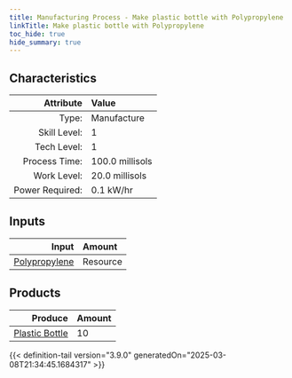 ```yaml
---
title: Manufacturing Process - Make plastic bottle with Polypropylene
linkTitle: Make plastic bottle with Polypropylene
toc_hide: true
hide_summary: true
---
```

<!-- This is generated by the MarsSim HelpGenertor, do not edit. -->


## Characteristics

| Attribute      | Value |
|--------:|:------|
|Type:|Manufacture|
|Skill Level:|1|
|Tech Level:|1|
|Process Time:|100.0 millisols|
|Work Level:|20.0 millisols|
|Power Required:|0.1 kW/hr|

## Inputs

| Input      | Amount |
|--------:|:------|
|[Polypropylene](/docs/definitions/resource/polypropylene)|Resource|1.0 kg|

## Products


| Produce      | Amount |
|--------:|:------|
|[Plastic Bottle](/docs/definitions/part/plastic-bottle)|10|



{{< definition-tail version="3.9.0" generatedOn="2025-03-08T21:34:45.1684317" >}}



